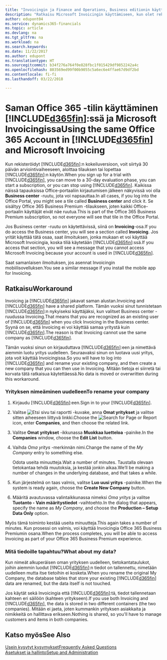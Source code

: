 ```yaml
---
title: "Invoicingin ja Finance and Operations, Business editionin käyttäminen | Microsoft Docs"
description: "Ratkaisu Microsoft Invoicingin käyttämiseen, kun olet rekisteröitynyt Dynamics 365 for Finance and Operations, Business editioniin."
author: edupont04
ms.service: dynamics365-financials
ms.topic: article
ms.devlang: na
ms.tgt_pltfrm: na
ms.workload: na
ms.search.keywords: 
ms.date: 11/22/2017
ms.author: edupont
ms.translationtype: HT
ms.sourcegitcommit: b34f276a764f0e828fbc1f015429df9852242a4c
ms.openlocfilehash: 803569ed99f00b9055c5a6ec6e4ffae67d9df2bd
ms.contentlocale: fi-fi
ms.lasthandoff: 03/22/2018

---
```

# <a name="using-the-same-office-365-account-in-included365finincludesd365finlongmdmd-and-microsoft-invoicing"></a><span data-ttu-id="fec57-103">Saman Office 365 -tilin käyttäminen [!INCLUDE[d365fin](includes/d365fin_long_md.md)]:ssä ja Microsoft Invoicingissa</span><span class="sxs-lookup"><span data-stu-id="fec57-103">Using the same Office 365 Account in [!INCLUDE[d365fin](includes/d365fin_long_md.md)] and Microsoft Invoicing</span></span>
<span data-ttu-id="fec57-104">Kun rekisteröidyt [!INCLUDE[d365fin](includes/d365fin_md.md)]:n kokeiluversioon, voit siirtyä 30 päivän arviointivaiheeseen, aloittaa tilauksen tai lopettaa [!INCLUDE[d365fin](includes/d365fin_md.md)]:n käytön.</span><span class="sxs-lookup"><span data-stu-id="fec57-104">When you sign up for a trial with [!INCLUDE[d365fin](includes/d365fin_md.md)], you can move to a 30-day evaluation phase, you can start a subscription, or you can stop using [!INCLUDE[d365fin](includes/d365fin_md.md)].</span></span> <span data-ttu-id="fec57-105">Kaikissa näissä tapauksissa Office-portaaliin kirjautumisen jälkeen näkyvissä voi olla **Business center** -ruutu, jota voi napsauttaa.</span><span class="sxs-lookup"><span data-stu-id="fec57-105">In all cases, if you log into the Office Portal, you might see a tile called **Business center** and click it.</span></span> <span data-ttu-id="fec57-106">Se sisältyy Office 365 Business Premium -tilaukseen, joten kaikki Office-portaalin käyttäjät eivät näe ruutua.</span><span class="sxs-lookup"><span data-stu-id="fec57-106">This is part of the Office 365 Business Premium subscription, so not everyone will see that tile in the Office Portal.</span></span>  

<span data-ttu-id="fec57-107">Jos Business center -ruutu on käytettävissä, siinä on **Invoicing**-osa.</span><span class="sxs-lookup"><span data-stu-id="fec57-107">If you do access the Business center, you will see a section called **Invoicing**.</span></span> <span data-ttu-id="fec57-108">Jos yrität käyttää tätä osaa, saat ilmoituksen, jonka mukaan et voi käyttää Microsoft Invoicingia, koska tiliä käytetään [!INCLUDE[d365fin](includes/d365fin_md.md)]:ssä.</span><span class="sxs-lookup"><span data-stu-id="fec57-108">If you access that section, you will see a message that you cannot access Microsoft Invoicing because your account is used in [!INCLUDE[d365fin](includes/d365fin_md.md)].</span></span>  

<span data-ttu-id="fec57-109">Saat samanlaisen ilmoituksen, jos asennat Invoicingin mobiilisovelluksen.</span><span class="sxs-lookup"><span data-stu-id="fec57-109">You see a similar message if you install the mobile app for Invoicing.</span></span>  

## <a name="workaround"></a><span data-ttu-id="fec57-110">Ratkaisu</span><span class="sxs-lookup"><span data-stu-id="fec57-110">Workaround</span></span>
<span data-ttu-id="fec57-111">Invoicing ja [!INCLUDE[d365fin](includes/d365fin_md.md)] jakavat saman alustan.</span><span class="sxs-lookup"><span data-stu-id="fec57-111">Invoicing and [!INCLUDE[d365fin](includes/d365fin_md.md)] have a shared platform.</span></span> <span data-ttu-id="fec57-112">Tämän vuoksi sinut tunnistetaan [!INCLUDE[d365fin](includes/d365fin_md.md)]:n nykyiseksi käyttäjäksi, kun valitset Business center -ruudussa Invoicing.</span><span class="sxs-lookup"><span data-stu-id="fec57-112">That means that you are recognized as an existing user of [!INCLUDE[d365fin](includes/d365fin_md.md)] when you click Invoicing in the Business center.</span></span> <span data-ttu-id="fec57-113">Syynä on se, että Invoicing ei voi käyttää samaa yritystä kuin [!INCLUDE[d365fin](includes/d365fin_md.md)].</span><span class="sxs-lookup"><span data-stu-id="fec57-113">The reason is that Invoicing cannot use the same company as [!INCLUDE[d365fin](includes/d365fin_md.md)].</span></span>  

<span data-ttu-id="fec57-114">Tämän vuoksi sinun on kirjauduttava [!INCLUDE[d365fin](includes/d365fin_md.md)]:een ja nimettävä aiemmin luotu yritys uudelleen. Seuraavaksi sinun on luotava uusi yritys, jota voit käyttää Invoicingissa.</span><span class="sxs-lookup"><span data-stu-id="fec57-114">So you will have to log into [!INCLUDE[d365fin](includes/d365fin_md.md)] and rename your existing company, and then create a new company that you can then use in Invoicing.</span></span> <span data-ttu-id="fec57-115">Mitään tietoja ei siirretä tai korvata tätä ratkaisua käytettäessä.</span><span class="sxs-lookup"><span data-stu-id="fec57-115">No data is moved or overwritten during this workaround.</span></span>

### <a name="to-rename-your-company"></a><span data-ttu-id="fec57-116">Yrityksen nimeäminen uudelleen</span><span class="sxs-lookup"><span data-stu-id="fec57-116">To rename your company</span></span>
1.  <span data-ttu-id="fec57-117">Kirjaudu [!INCLUDE[d365fin](includes/d365fin_md.md)]:een.</span><span class="sxs-lookup"><span data-stu-id="fec57-117">Sign in to your [!INCLUDE[d365fin](includes/d365fin_md.md)].</span></span>  
2.  <span data-ttu-id="fec57-118">Valitse ![Etsi sivu tai raportti](media/ui-search/search_small.png "Etsi sivu tai raportti -kuvake") -kuvake, anna **Omat yritykset** ja valitse sitten aiheeseen liittyvä linkki.</span><span class="sxs-lookup"><span data-stu-id="fec57-118">Choose the ![Search for Page or Report](media/ui-search/search_small.png "Search for Page or Report icon") icon, enter **Companies**, and then choose the related link.</span></span>  
3.  <span data-ttu-id="fec57-119">Valitse **Omat yritykset** -ikkunassa **Muokkaa luetteloa** -painike.</span><span class="sxs-lookup"><span data-stu-id="fec57-119">In the **Companies** window, choose the **Edit List** button.</span></span>  
4.  <span data-ttu-id="fec57-120">Vaihda *Oma yritys* -merkinnän nimi.</span><span class="sxs-lookup"><span data-stu-id="fec57-120">Change the name of the *My Company* entry to something else.</span></span>  

    <span data-ttu-id="fec57-121">Odota useita minuutteja.</span><span class="sxs-lookup"><span data-stu-id="fec57-121">Wait a number of minutes.</span></span> <span data-ttu-id="fec57-122">Taustalla olevaan tietokantaa tehdä muutoksia, ja kestää jonkin aikaa.</span><span class="sxs-lookup"><span data-stu-id="fec57-122">We’ll be making a number of changes in the underlying database, and that takes a while.</span></span>
5.  <span data-ttu-id="fec57-123">Kun järjestelmä on taas valmis, valitse **Luo uusi yritys** -painike.</span><span class="sxs-lookup"><span data-stu-id="fec57-123">When the system is ready again, choose the **Create New Company** button.</span></span>  
6.  <span data-ttu-id="fec57-124">Määritä avautuvassa valintaikkunassa nimeksi *Oma yritys* ja valitse **Tuotanto - Vain määritystiedot** -vaihtoehto.</span><span class="sxs-lookup"><span data-stu-id="fec57-124">In the dialog that appears, specify the name as *My Company*, and choose the **Production – Setup Data Only** option.</span></span>  

<span data-ttu-id="fec57-125">Myös tämä toiminto kestää useita minuutteja.</span><span class="sxs-lookup"><span data-stu-id="fec57-125">This again takes a number of minutes.</span></span> <span data-ttu-id="fec57-126">Kun prosessi on valmis, voi käyttää Invoicingia Office 365 Business Premiumin osana.</span><span class="sxs-lookup"><span data-stu-id="fec57-126">When the process completes, you will be able to access Invoicing as part of your Office 365 Business Premium experience.</span></span>  

### <a name="what-about-my-data"></a><span data-ttu-id="fec57-127">Mitä tiedoille tapahtuu?</span><span class="sxs-lookup"><span data-stu-id="fec57-127">What about my data?</span></span>
<span data-ttu-id="fec57-128">Kun nimeät alkuperäisen oman yrityksen uudelleen, tietokantataulukot, joihin aiemmin luodut [!INCLUDE[d365fin](includes/d365fin_md.md)]:n tiedot on tallennettu, nimetään uudelleen mutta itse tietoihin ei kosketa.</span><span class="sxs-lookup"><span data-stu-id="fec57-128">When you rename the original My Company, the database tables that store your existing [!INCLUDE[d365fin](includes/d365fin_md.md)] data are renamed, but the data itself is not touched.</span></span>  

<span data-ttu-id="fec57-129">Jos käytät sekä Invoicingia että [!INCLUDE[d365fin](includes/d365fin_md.md)]:tä, tiedot tallennetaan kahteen eri säilöön (kahteen yritykseen).</span><span class="sxs-lookup"><span data-stu-id="fec57-129">If you use both Invoicing and [!INCLUDE[d365fin](includes/d365fin_md.md)], the data is stored in two different containers (the two companies).</span></span> <span data-ttu-id="fec57-130">Mitään ei jaeta, joten kummankin yrityksen asiakkaita ja nimikkeitä on hallittava erikseen.</span><span class="sxs-lookup"><span data-stu-id="fec57-130">Nothing is shared, so you'll have to manage customers and items in both companies.</span></span>  

## <a name="see-also"></a><span data-ttu-id="fec57-131">Katso myös</span><span class="sxs-lookup"><span data-stu-id="fec57-131">See Also</span></span>
[<span data-ttu-id="fec57-132">Usein kysytyt kysymykset</span><span class="sxs-lookup"><span data-stu-id="fec57-132">Frequently Asked Questions</span></span>](across-faq.md)  
[<span data-ttu-id="fec57-133">Asetukset ja hallinto</span><span class="sxs-lookup"><span data-stu-id="fec57-133">Setup and Administration</span></span>](admin-setup-and-administration.md)  

